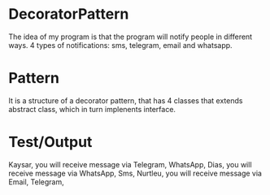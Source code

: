 # DecoratorPattern
The idea of my program is that the program will notify people in different ways. 4 types of notifications: sms, telegram, email and whatsapp.

# Pattern
It is a structure of a decorator pattern, that has 4 classes that extends abstract class, which in turn implenents interface.

# Test/Output
Kaysar, you will receive message via Telegram, WhatsApp,
Dias, you will receive message via WhatsApp, Sms,
Nurtleu, you will receive message via Email, Telegram,
